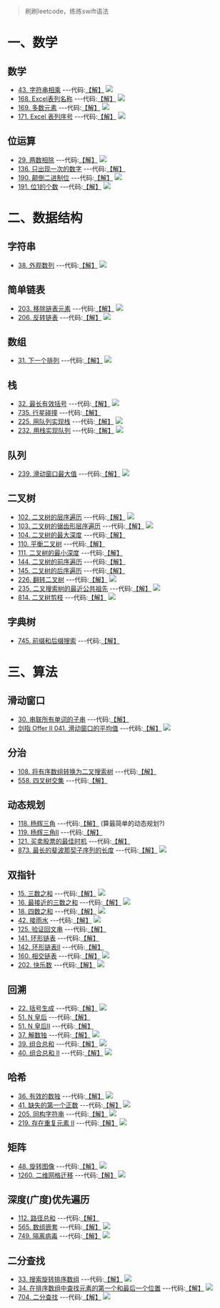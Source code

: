 > 刷刷leetcode，练练swift语法

# 一、数学 

## 数学
* [43. 字符串相乘](https://leetcode.cn/problems/multiply-strings/) ---代码:[【解】](./leetcodes-swift/001-100/41-60/43.swift) ![](https://shields.io/badge/-中-orange) 
* [168. Excel表列名称](https://leetcode.cn/problems/excel-sheet-column-title/) ---代码:[【解】](./leetcodes-swift/101-200/161-180/168.swift) ![](https://shields.io/badge/-易-green) 
* [169. 多数元素](https://leetcode.cn/problems/majority-element/) ---代码:[【解】](./leetcodes-swift/101-200/161-180/169.swift) ![](https://shields.io/badge/-易-green) 
* [171. Excel 表列序号](https://leetcode.cn/problems/excel-sheet-column-number/) ---代码:[【解】](./leetcodes-swift/101-200/161-180/171.swift) ![](https://shields.io/badge/-易-green) 


## 位运算
* [29. 两数相除](https://leetcode.cn/problems/divide-two-integers/) ---代码:[【解】](./leetcodes-swift/001-100/21-40/29.swift) ![](https://shields.io/badge/-中-orange) 
* [136. 只出现一次的数字](https://leetcode.cn/problems/single-number/) ---代码:[【解】](./leetcodes-swift/101-200/121-140/136.swift)
* [190. 颠倒二进制位](https://leetcode.cn/problems/reverse-bits/) ---代码:[【解】](./leetcodes-swift/101-200/181-200/190.swift) ![](https://shields.io/badge/-易-green) 
* [191. 位1的个数](https://leetcode.cn/problems/number-of-1-bits/) ---代码:[【解】](./leetcodes-swift/101-200/181-200/191.swift) ![](https://shields.io/badge/-易-green) 


# 二、数据结构

## 字符串
* [38. 外观数列](https://leetcode.cn/problems/count-and-say/) ---代码:[【解】](./leetcodes-swift/001-100/21-40/38.swift) ![](https://shields.io/badge/-中-orange) 


## 简单链表
* [203. 移除链表元素](https://leetcode.cn/problems/remove-linked-list-elements/) ---代码:[【解】](./leetcodes-swift/201-300/201-220/203.swift) ![](https://shields.io/badge/-易-green) 
* [206. 反转链表](https://leetcode.cn/problems/reverse-linked-list/) ---代码:[【解】](./leetcodes-swift/201-300/201-220/206.swift) ![](https://shields.io/badge/-易-green) 


## 数组
* [31. 下一个排列](https://leetcode.cn/problems/next-permutation/) ---代码:[【解】](./leetcodes-swift/001-100/21-40/31.swift) ![](https://shields.io/badge/-中-orange) 


## 栈
* [32. 最长有效括号](https://leetcode.cn/problems/longest-valid-parentheses/) ---代码:[【解】](./leetcodes-swift/001-100/21-40/32.swift) ![](https://shields.io/badge/-难-red) 
* [735. 行星碰撞](https://leetcode.cn/problems/asteroid-collision//)  ---代码:[【解】](./leetcodes-swift/701-800/731-740/735.swift)
* [225. 用队列实现栈](https://leetcode.cn/problems/implement-stack-using-queues/) ---代码:[【解】](./leetcodes-swift/201-300/221-240/225.swift) ![](https://shields.io/badge/-易-green)
* [232. 用栈实现队列](https://leetcode.cn/problems/implement-queue-using-stacks/) ---代码:[【解】](./leetcodes-swift/201-300/221-240/232.swift) ![](https://shields.io/badge/-易-green)


## 队列
* [239. 滑动窗口最大值](https://leetcode.cn/problems/sliding-window-maximum/) ---代码:[【解】](./leetcodes-swift/201-300/221-240/239.swift) ![](https://shields.io/badge/-难-red) 


## 二叉树
* [102. 二叉树的层序遍历](https://leetcode.cn/problems/binary-tree-level-order-traversal/) ---代码:[【解】](./leetcodes-swift/101-200/101-120/102.swift) ![](https://shields.io/badge/-中-orange) 
* [103. 二叉树的锯齿形层序遍历](https://leetcode.cn/problems/binary-tree-level-order-traversal/) ---代码:[【解】](./leetcodes-swift/101-200/101-120/102.swift) ![](https://shields.io/badge/-中-orange) 
* [104. 二叉树的最大深度](https://leetcode.cn/problems/maximum-depth-of-binary-tree/) ---代码:[【解】](./leetcodes-swift/101-200/101-120/104.swift)
* [110. 平衡二叉树](https://leetcode.cn/problems/balanced-binary-tree/) ---代码:[【解】](./leetcodes-swift/101-200/101-120/110.swift)
* [111. 二叉树的最小深度](https://leetcode.cn/problems/minimum-depth-of-binary-tree/) ---代码:[【解】](./leetcodes-swift/101-200/101-120/111.swift)
* [144. 二叉树的前序遍历](https://leetcode.cn/problems/binary-tree-preorder-traversal/) ---代码:[【解】](./leetcodes-swift/101-200/141-160/144.swift)
* [145. 二叉树的后序遍历](https://leetcode.cn/problems/binary-tree-postorder-traversal/) ---代码:[【解】](./leetcodes-swift/101-200/141-160/145.swift)
* [226. 翻转二叉树](https://leetcode.cn/problems/invert-binary-tree/) ---代码:[【解】](./leetcodes-swift/201-300/221-240/226.swift) ![](https://shields.io/badge/-易-green)
* [235. 二叉搜索树的最近公共祖先](https://leetcode.cn/problems/lowest-common-ancestor-of-a-binary-search-tree/) ---代码:[【解】](./leetcodes-swift/201-300/221-240/235.swift) ![](https://shields.io/badge/-易-green) 
* [814. 二叉树剪枝](https://leetcode.cn/problems/binary-tree-pruning/) ---代码:[【解】](./leetcodes-swift/801-900/801-820/814.swift) ![](https://shields.io/badge/-中-orange) 


## 字典树
* [745. 前缀和后缀搜索](https://leetcode.cn/problems/prefix-and-suffix-search/) ---代码:[【解】](./leetcodes-swift/701-800/741-760/745.swift)


# 三、算法

## 滑动窗口
* [30. 串联所有单词的子串](https://leetcode.cn/problems/substring-with-concatenation-of-all-words/) ---代码:[【解】](./leetcodes-swift/001-100/21-40/30.swift)
* [剑指 Offer II 041. 滑动窗口的平均值](https://leetcode.cn/problems/qIsx9U/) ---代码:[【解】](./leetcodes-swift/offer_ii/offer_ii_041.swift) ![](https://shields.io/badge/-易-green) 

## 分治
* [108. 将有序数组转换为二叉搜索树](https://leetcode.cn/problems/convert-sorted-array-to-binary-search-tree/) ---代码:[【解】](./leetcodes-swift/101-200/101-120/108.swift)
* [558. 四叉树交集](https://leetcode.cn/problems/logical-or-of-two-binary-grids-represented-as-quad-trees/) ---代码:[【解】](./leetcodes-swift/501-600/541-560/558.swift)

## 动态规划
* [118. 杨辉三角](https://leetcode.cn/problems/pascals-triangle/) ---代码:[【解】](./leetcodes-swift/101-200/101-120/118.swift) (算最简单的动态规划?) 
* [119. 杨辉三角II](https://leetcode.cn/problems/pascals-triangle-ii/) ---代码:[【解】](./leetcodes-swift/101-200/101-120/119.swift)
* [121. 买卖股票的最佳时机](https://leetcode.cn/problems/best-time-to-buy-and-sell-stock/) ---代码:[【解】](./leetcodes-swift/101-200/121-140/121.swift)
* [873. 最长的斐波那契子序列的长度](https://leetcode.cn/problems/length-of-longest-fibonacci-subsequence/) ---代码:[【解】](./leetcodes-swift/801-900/861-880/873.swift) ![](https://shields.io/badge/-中-orange)


## 双指针
* [15. 三数之和](https://leetcode.cn/problems/3sum/) ---代码:[【解】](./leetcodes-swift/001-100/01-20/15.swift) ![](https://shields.io/badge/-中-orange) 
* [16. 最接近的三数之和](https://leetcode.cn/problems/3sum-closest/) ---代码:[【解】](./leetcodes-swift/001-100/01-20/16.swift) ![](https://shields.io/badge/-中-orange) 
* [18. 四数之和](https://leetcode.cn/problems/4sum/) ---代码:[【解】](./leetcodes-swift/001-100/01-20/18.swift) ![](https://shields.io/badge/-中-orange) 
* [42. 接雨水](https://leetcode.cn/problems/trapping-rain-water/) ---代码:[【解】](./leetcodes-swift/001-100/41-60/42.swift) ![](https://shields.io/badge/-难-red) 
* [125. 验证回文串](https://leetcode.cn/problems/valid-palindrome/) ---代码:[【解】](./leetcodes-swift/101-200/121-140/125.swift)
* [141. 环形链表](https://leetcode.cn/problems/linked-list-cycle/) ---代码:[【解】](./leetcodes-swift/101-200/141-160/141.swift)
* [142. 环形链表II](https://leetcode.cn/problems/linked-list-cycle/) ---代码:[【解】](./leetcodes-swift/101-200/141-160/142.swift)
* [160. 相交链表](https://leetcode.cn/problems/intersection-of-two-linked-lists) ---代码:[【解】](./leetcodes-swift/101-200/141-160/160.swift) ![](https://shields.io/badge/-易-green) 
* [202. 快乐数](https://leetcode.cn/problems/happy-number/) ---代码:[【解】](./leetcodes-swift/201-300/201-220/202.swift) ![](https://shields.io/badge/-易-green) 


## 回溯
* [22. 括号生成](https://leetcode.cn/problems/generate-parentheses/) ---代码:[【解】](./leetcodes-swift/001-100/21-40/22.swift) ![](https://shields.io/badge/-中-orange) 
* [51. N 皇后](https://leetcode.cn/problems/n-queens/) ---代码:[【解】](./leetcodes-swift/001-100/41-60/51.swift)
* [51. N 皇后II](https://leetcode.cn/problems/n-queens-ii/) ---代码:[【解】](./leetcodes-swift/001-100/41-60/52.swift)
* [37. 解数独](https://leetcode.cn/problems/sudoku-solver/) ---代码:[【解】](./leetcodes-swift/001-100/21-40/37.swift) ![](https://shields.io/badge/-难-red) 
* [39. 组合总和](https://leetcode.cn/problems/combination-sum/) ---代码:[【解】](./leetcodes-swift/001-100/21-40/39.swift) ![](https://shields.io/badge/-中-orange) 
* [40. 组合总和 II](https://leetcode.cn/problems/combination-sum-ii/) ---代码:[【解】](./leetcodes-swift/001-100/21-40/40.swift) ![](https://shields.io/badge/-中-orange) 


## 哈希
* [36. 有效的数独](https://leetcode.cn/problems/valid-sudoku/) ---代码:[【解】](./leetcodes-swift/001-100/21-40/36.swift) ![](https://shields.io/badge/-中-orange) 
* [41. 缺失的第一个正数](https://leetcode.cn/problems/first-missing-positive/) ---代码:[【解】](./leetcodes-swift/001-100/41-60/41.swift) ![](https://shields.io/badge/-难-red) 
* [205. 同构字符串](https://leetcode.cn/problems/isomorphic-strings/) ---代码:[【解】](./leetcodes-swift/201-300/201-220/205.swift) ![](https://shields.io/badge/-易-green) 
* [219. 存在重复元素 II](https://leetcode.cn/problems/contains-duplicate-ii/) ---代码:[【解】](./leetcodes-swift/201-300/201-220/219.swift) ![](https://shields.io/badge/-易-green) 


## 矩阵
* [48. 旋转图像](https://leetcode.cn/problems/rotate-image/) ---代码:[【解】](./leetcodes-swift/001-100/41-60/48.swift) ![](https://shields.io/badge/-中-orange) 
* [1260. 二维网格迁移](https://leetcode.cn/problems/shift-2d-grid/) ---代码:[【解】](./leetcodes-swift/1201-1300/1241-1260/1260.swift) ![](https://shields.io/badge/-易-green) 


## 深度(广度)优先遍历
* [112. 路径总和](https://leetcode.cn/problems/path-sum/) ---代码:[【解】](./leetcodes-swift/101-200/101-120/112.swift)
* [565. 数组嵌套](https://leetcode.cn/problems/array-nesting/) ---代码:[【解】](./leetcodes-swift/501-600/561-580/565.swift) ![](https://shields.io/badge/-中-orange) 
* [749. 隔离病毒](https://leetcode.cn/problems/contain-virus/) ---代码:[【解】](./leetcodes-swift/701-800/741-760/749.swift) ![](https://shields.io/badge/-难-red) 


## 二分查找
* [33. 搜索旋转排序数组](https://leetcode.cn/problems/search-in-rotated-sorted-array/) ---代码:[【解】](./leetcodes-swift/001-100/21-40/33.swift) ![](https://shields.io/badge/-中-orange) 
* [34. 在排序数组中查找元素的第一个和最后一个位置](https://leetcode.cn/problems/find-first-and-last-position-of-element-in-sorted-array/) ---代码:[【解】](./leetcodes-swift/001-100/21-40/34.swift) ![](https://shields.io/badge/-中-orange) 
* [704. 二分查找](https://leetcode.cn/problems/binary-search/) ---代码:[【解】](./leetcodes-swift/701-800/701-720/704.swift) ![](https://shields.io/badge/-易-green) 
